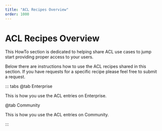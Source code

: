 ```yaml
---
title: "ACL Recipes Overview"
order: 1000
---
```



# ACL Recipes Overview

This HowTo section is dedicated to helping share ACL use cases to jump start providing proper access to your users.

Below there are instructions how to use the ACL recipes shared in this section.  If you have requests for a specific recipe please feel free to submit a request.

::: tabs
@tab Enterprise

This is how you use the ACL entries on Enterprise.

@tab Community

This is how you use the ACL entries on Community.

:::